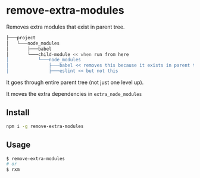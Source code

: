 # remove-extra-modules

Removes extra modules that exist in parent tree.

```sh
├───project
│   └───node_modules
│       ├───babel
│       └───child-module << when run from here
│           └───node_modules
│               ├───babel << removes this because it exists in parent tree
│               ├───eslint << but not this
```

It goes through entire parent tree (not just one level up).

It moves the extra dependencies in `extra_node_modules`

## Install

```sh
npm i -g remove-extra-modules
```

## Usage

```sh
$ remove-extra-modules
# or
$ rxm
```
